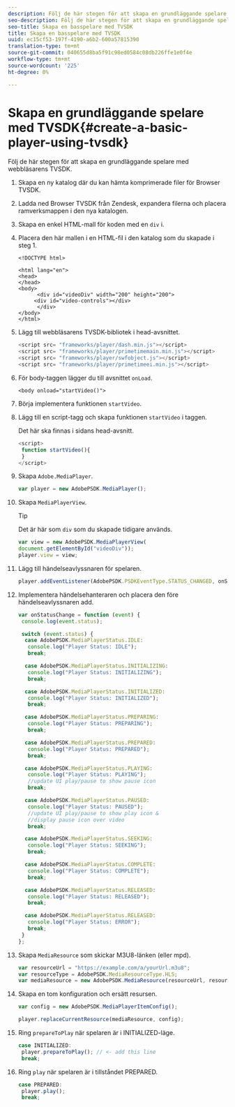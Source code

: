 ```yaml
---
description: Följ de här stegen för att skapa en grundläggande spelare med webbläsarens TVSDK.
seo-description: Följ de här stegen för att skapa en grundläggande spelare med webbläsarens TVSDK.
seo-title: Skapa en basspelare med TVSDK
title: Skapa en basspelare med TVSDK
uuid: ec15cf53-197f-4190-a6b2-600a57815390
translation-type: tm+mt
source-git-commit: 040655d8ba5f91c98ed0584c08db226ffe1e0f4e
workflow-type: tm+mt
source-wordcount: '225'
ht-degree: 0%

---
```



# Skapa en grundläggande spelare med TVSDK{#create-a-basic-player-using-tvsdk}

Följ de här stegen för att skapa en grundläggande spelare med webbläsarens TVSDK.

1. Skapa en ny katalog där du kan hämta komprimerade filer för Browser TVSDK.
1. Ladda ned Browser TVSDK från Zendesk, expandera filerna och placera ramverksmappen i den nya katalogen.
1. Skapa en enkel HTML-mall för koden med en `div` i.
1. Placera den här mallen i en HTML-fil i den katalog som du skapade i steg 1.

   ```
   <!DOCTYPE html> 
   
   <html lang="en"> 
   <head> 
   </head> 
   <body> 
         <div id="videoDiv" width="200" height="200"> 
        <div id="video-controls"></div> 
         </div> 
   </body> 
   </html>
   ```

1. Lägg till webbläsarens TVSDK-bibliotek i head-avsnittet.

   ```js
   <script src= "frameworks/player/dash.min.js"></script> 
   <script src= "frameworks/player/primetimemain.min.js"></script> 
   <script src= "frameworks/player/swfobject.js"></script> 
   <script src= "frameworks/player/primetimeei.min.js"></script>
   ```

1. För body-taggen lägger du till avsnittet `onLoad`.

   ```
   <body onload="startVideo()">
   ```

1. Börja implementera funktionen `startVideo`.
1. Lägg till en script-tagg och skapa funktionen `startVideo` i taggen.

   Det här ska finnas i sidans head-avsnitt.

   ```js
   <script> 
    function startVideo(){ 
    } 
   </script>
   ```

1. Skapa `Adobe.MediaPlayer`.

   ```js
   var player = new AdobePSDK.MediaPlayer();
   ```

1. Skapa `MediaPlayerView`.

   >[!TIP]
   >
   >Det är här som `div` som du skapade tidigare används.

   ```js
   var view = new AdobePSDK.MediaPlayerView( 
   document.getElementById("videoDiv")); 
   player.view = view;
   ```

1. Lägg till händelseavlyssnaren för spelaren.

   ```js
   player.addEventListener(AdobePSDK.PSDKEventType.STATUS_CHANGED, onStatusChange);
   ```

1. Implementera händelsehanteraren och placera den före händelseavlyssnaren add.

   ```js
   var onStatusChange = function (event) { 
    console.log(event.status); 
   
    switch (event.status) { 
     case AdobePSDK.MediaPlayerStatus.IDLE: 
      console.log("Player Status: IDLE"); 
      break; 
   
     case AdobePSDK.MediaPlayerStatus.INITIALIZING: 
      console.log("Player Status: INITIALIZING"); 
      break; 
   
     case AdobePSDK.MediaPlayerStatus.INITIALIZED: 
      console.log("Player Status: INITIALIZED"); 
      break; 
   
     case AdobePSDK.MediaPlayerStatus.PREPARING: 
      console.log("Player Status: PREPARING"); 
      break; 
   
     case AdobePSDK.MediaPlayerStatus.PREPARED: 
      console.log("Player Status: PREPARED"); 
      break; 
   
     case AdobePSDK.MediaPlayerStatus.PLAYING: 
      console.log("Player Status: PLAYING"); 
      //update UI play/pause to show pause icon 
      break; 
   
     case AdobePSDK.MediaPlayerStatus.PAUSED: 
      console.log("Player Status: PAUSED"); 
      //update UI play/pause to show play icon & 
      //display pause icon over video 
      break; 
   
     case AdobePSDK.MediaPlayerStatus.SEEKING: 
      console.log("Player Status: SEEKING"); 
      break; 
   
     case AdobePSDK.MediaPlayerStatus.COMPLETE: 
      console.log("Player Status: COMPLETE"); 
      break; 
   
     case AdobePSDK.MediaPlayerStatus.RELEASED: 
      console.log("Player Status: RELEASED"); 
      break; 
   
     case AdobePSDK.MediaPlayerStatus.RELEASED: 
      console.log("Player Status: ERROR"); 
      break; 
    } 
   }; 
   ```

1. Skapa `MediaResource` som skickar M3U8-länken (eller mpd).

   ```js
   var resourceUrl = "https://example.com/a/yourUrl.m3u8"; 
   var resourceType = AdobePSDK.MediaResourceType.HLS; 
   var mediaResource = new AdobePSDK.MediaResource(resourceUrl, resourceType, null, false);
   ```

1. Skapa en tom konfiguration och ersätt resursen.

   ```js
   var config = new AdobePSDK.MediaPlayerItemConfig(); 
   
   player.replaceCurrentResource(mediaResource, config);
   ```

1. Ring `prepareToPlay` när spelaren är i INITIALIZED-läge.

   ```js
   case INITIALIZED: 
    player.prepareToPlay(); // <- add this line 
    break;
   ```

1. Ring `play` när spelaren är i tillståndet PREPARED.

   ```js
   case PREPARED: 
    player.play(); 
    break;
   ```

